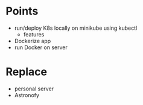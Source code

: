 # Points
- run/deploy K8s locally on minikube using kubectl
  - features
- Dockerize app
- run Docker on server

# Replace
- personal server
- Astronofy
